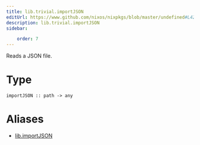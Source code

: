 ```yaml
---
title: lib.trivial.importJSON
editUrl: https://www.github.com/nixos/nixpkgs/blob/master/undefined#L425C16
description: lib.trivial.importJSON
sidebar:

    order: 7
---
```


Reads a JSON file.

# Type

```
importJSON :: path -> any
```


# Aliases

- [lib.importJSON](/nix-doc-comments/reference/lib/lib-importjson)


